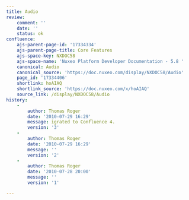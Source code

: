 ```yaml
---
title: Audio
review:
    comment: ''
    date: ''
    status: ok
confluence:
    ajs-parent-page-id: '17334334'
    ajs-parent-page-title: Core Features
    ajs-space-key: NXDOC58
    ajs-space-name: 'Nuxeo Platform Developer Documentation - 5.8 '
    canonical: Audio
    canonical_source: 'https://doc.nuxeo.com/display/NXDOC58/Audio'
    page_id: '17334406'
    shortlink: hoAIAQ
    shortlink_source: 'https://doc.nuxeo.com/x/hoAIAQ'
    source_link: /display/NXDOC58/Audio
history:
    - 
        author: Thomas Roger
        date: '2010-07-29 16:29'
        message: igrated to Confluence 4.
        version: '3'
    - 
        author: Thomas Roger
        date: '2010-07-29 16:29'
        message: ''
        version: '2'
    - 
        author: Thomas Roger
        date: '2010-07-28 20:00'
        message: ''
        version: '1'

---
```

